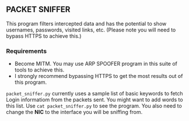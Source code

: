 ## PACKET SNIFFER

This program filters intercepted data and has the potential to show usernames, passwords, visited links, etc.
(Please note you will need to bypass HTTPS to achieve this.)

### Requirements

* Become MITM. You may use ARP SPOOFER program in this suite of tools to achieve this.
* I strongly recommend bypassing HTTPS to get the most results out of this program. 

`packet_sniffer.py` currently uses a sample list of basic keywords to fetch Login informatiom from the packets sent.
You might want to add words to this list. Use `cat packet_sniffer.py` to see the program. 
You also need to change the **NIC** to the interface you will be sniffing from. 
